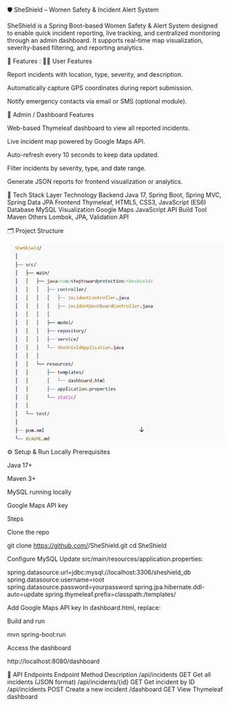 🛡️ SheShield – Women Safety & Incident Alert System

SheShield is a Spring Boot–based Women Safety & Alert System designed to enable quick incident reporting, live tracking, and centralized monitoring through an admin dashboard.
It supports real-time map visualization, severity-based filtering, and reporting analytics.

🚀 Features :
👩‍💻 User Features

Report incidents with location, type, severity, and description.

Automatically capture GPS coordinates during report submission.

Notify emergency contacts via email or SMS (optional module).

🧭 Admin / Dashboard Features

Web-based Thymeleaf dashboard to view all reported incidents.

Live incident map powered by Google Maps API.

Auto-refresh every 10 seconds to keep data updated.

Filter incidents by severity, type, and date range.

Generate JSON reports for frontend visualization or analytics.


🧩 Tech Stack
Layer	Technology
Backend	Java 17, Spring Boot, Spring MVC, Spring Data JPA
Frontend	Thymeleaf, HTML5, CSS3, JavaScript (ES6)
Database	MySQL
Visualization	Google Maps JavaScript API
Build Tool	Maven
Others	Lombok, JPA, Validation API


🗂️ Project Structure

![project Structure  Screenshot](https://github.com/Vivek0375/shesheild/blob/5a1521c156e06431dfda6158514aa0e2a199e521/Screenshot%202025-10-22%20162734.png?raw=true)


⚙️ Setup & Run Locally
Prerequisites

Java 17+

Maven 3+

MySQL running locally

Google Maps API key

Steps

Clone the repo

git clone https://github.com/<your-username>/SheShield.git
cd SheShield


Configure MySQL
Update src/main/resources/application.properties:

spring.datasource.url=jdbc:mysql://localhost:3306/sheshield_db
spring.datasource.username=root
spring.datasource.password=yourpassword
spring.jpa.hibernate.ddl-auto=update
spring.thymeleaf.prefix=classpath:/templates/


Add Google Maps API key
In dashboard.html, replace:

<script src="https://maps.googleapis.com/maps/api/js?key=YOUR_GOOGLE_MAPS_API_KEY"></script>


Build and run

mvn spring-boot:run


Access the dashboard

http://localhost:8080/dashboard

🧭 API Endpoints
Endpoint	Method	Description
/api/incidents	GET	Get all incidents (JSON format)
/api/incidents/{id}	GET	Get incident by ID
/api/incidents	POST	Create a new incident
/dashboard	GET	View Thymeleaf dashboard
